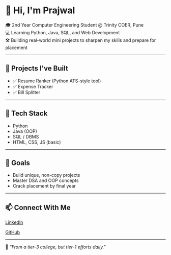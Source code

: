 # 👋 Hi, I'm Prajwal

🎓 2nd Year Computer Engineering Student @ Trinity COER, Pune  
💻 Learning Python, Java, SQL, and Web Development  
🛠️ Building real-world mini projects to sharpen my skills and prepare for placement

---

## 🚀 Projects I've Built
- ✅ Resume Ranker (Python ATS-style tool)
- ✅ Expense Tracker
- ✅ Bill Splitter

---

## 🔧 Tech Stack
- Python
- Java (OOP)
- SQL / DBMS
- HTML, CSS, JS (basic)

---

## 🎯 Goals
- Build unique, non-copy projects  
- Master DSA and OOP concepts  
- Crack placement by final year

---

## 📫 Connect With Me
[LinkedIn](https://www.linkedin.com/in/prajwal-butte-441485330)

[GitHub](https://github.com/prajwalbutte)

---

💬 *"From a tier-3 college, but tier-1 efforts daily."*
